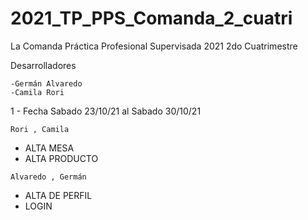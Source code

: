 # 2021_TP_PPS_Comanda_2_cuatri
La Comanda 
 Práctica Profesional Supervisada 2021 2do Cuatrimestre
 

Desarrolladores

```
-Germán Alvaredo
-Camila Rori
```

1 - Fecha Sabado 23/10/21 al Sabado 30/10/21

``` Rori , Camila ```

- ALTA MESA
- ALTA PRODUCTO


``` Alvaredo , Germán ```

- ALTA DE PERFIL
- LOGIN




